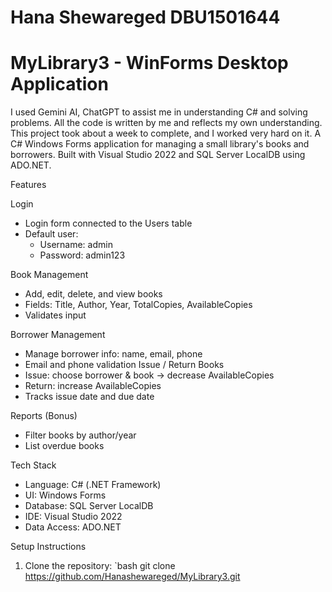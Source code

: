 #  Hana Shewareged DBU1501644 
#  MyLibrary3 - WinForms Desktop Application

I used Gemini AI, ChatGPT to assist me in understanding C# and solving problems. All the code is written by me and reflects my own understanding. This project took about a week to complete, and I worked very hard on it. 
A C# Windows Forms application for managing a small library's books and borrowers. Built with Visual Studio 2022 and SQL Server LocalDB using ADO.NET.

Features

 Login
- Login form connected to the Users table
- Default user:  
  - Username: admin  
  - Password: admin123
  
 Book Management
- Add, edit, delete, and view books  
- Fields: Title, Author, Year, TotalCopies, AvailableCopies  
- Validates input

 Borrower Management
- Manage borrower info: name, email, phone  
- Email and phone validation
  Issue / Return Books
- Issue: choose borrower & book → decrease AvailableCopies  
- Return: increase AvailableCopies  
- Tracks issue date and due date

 Reports (Bonus)
- Filter books by author/year  
- List overdue books

Tech Stack

- Language: C# (.NET Framework)  
- UI: Windows Forms  
- Database: SQL Server LocalDB  
- IDE: Visual Studio 2022  
- Data Access: ADO.NET

Setup Instructions

1. Clone the repository:
   `bash
   git clone https://github.com/Hanashewareged/MyLibrary3.git



